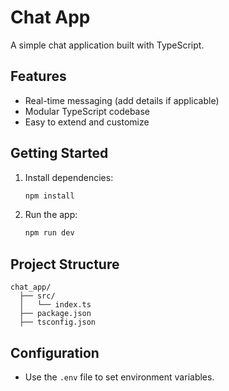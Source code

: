 # Chat App

A simple chat application built with TypeScript.

## Features

- Real-time messaging (add details if applicable)
- Modular TypeScript codebase
- Easy to extend and customize

## Getting Started

1. Install dependencies:

	```bash
	npm install
	```

2. Run the app:

	```bash
	npm run dev
	```

## Project Structure

```
chat_app/
  ├── src/
  │   └── index.ts
  ├── package.json
  ├── tsconfig.json
```

## Configuration

- Use the `.env` file to set environment variables.


 
 
